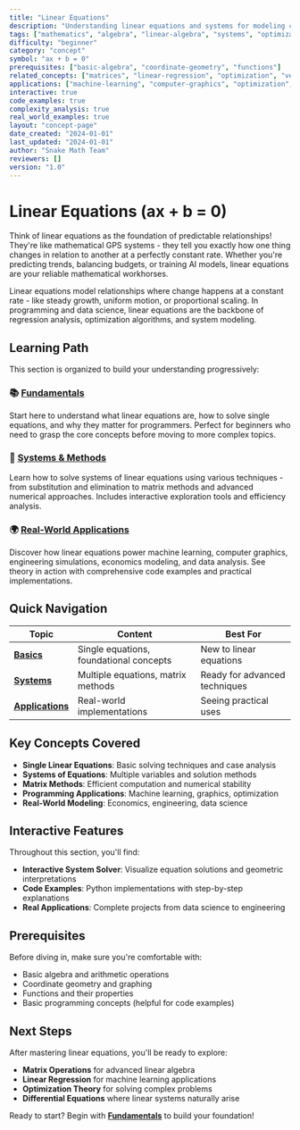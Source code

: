 ```yaml
---
title: "Linear Equations"
description: "Understanding linear equations and systems for modeling constant-rate relationships in programming, data science, and mathematical analysis"
tags: ["mathematics", "algebra", "linear-algebra", "systems", "optimization"]
difficulty: "beginner"
category: "concept"
symbol: "ax + b = 0"
prerequisites: ["basic-algebra", "coordinate-geometry", "functions"]
related_concepts: ["matrices", "linear-regression", "optimization", "vectors"]
applications: ["machine-learning", "computer-graphics", "optimization", "data-analysis"]
interactive: true
code_examples: true
complexity_analysis: true
real_world_examples: true
layout: "concept-page"
date_created: "2024-01-01"
last_updated: "2024-01-01"
author: "Snake Math Team"
reviewers: []
version: "1.0"
---
```


# Linear Equations (ax + b = 0)

Think of linear equations as the foundation of predictable relationships! They're like mathematical GPS systems - they tell you exactly how one thing changes in relation to another at a perfectly constant rate. Whether you're predicting trends, balancing budgets, or training AI models, linear equations are your reliable mathematical workhorses.

Linear equations model relationships where change happens at a constant rate - like steady growth, uniform motion, or proportional scaling. In programming and data science, linear equations are the backbone of regression analysis, optimization algorithms, and system modeling.

## Learning Path

This section is organized to build your understanding progressively:

### 📚 **[Fundamentals](./basics.md)**
Start here to understand what linear equations are, how to solve single equations, and why they matter for programmers. Perfect for beginners who need to grasp the core concepts before moving to more complex topics.

### 🔧 **[Systems & Methods](./systems.md)**
Learn how to solve systems of linear equations using various techniques - from substitution and elimination to matrix methods and advanced numerical approaches. Includes interactive exploration tools and efficiency analysis.

### 🌍 **[Real-World Applications](./applications.md)**
Discover how linear equations power machine learning, computer graphics, engineering simulations, economics modeling, and data analysis. See theory in action with comprehensive code examples and practical implementations.

## Quick Navigation

| Topic | Content | Best For |
|-------|---------|----------|
| **[Basics](./basics.md)** | Single equations, foundational concepts | New to linear equations |
| **[Systems](./systems.md)** | Multiple equations, matrix methods | Ready for advanced techniques |
| **[Applications](./applications.md)** | Real-world implementations | Seeing practical uses |

## Key Concepts Covered

- **Single Linear Equations**: Basic solving techniques and case analysis
- **Systems of Equations**: Multiple variables and solution methods
- **Matrix Methods**: Efficient computation and numerical stability
- **Programming Applications**: Machine learning, graphics, optimization
- **Real-World Modeling**: Economics, engineering, data science

## Interactive Features

Throughout this section, you'll find:
- **Interactive System Solver**: Visualize equation solutions and geometric interpretations
- **Code Examples**: Python implementations with step-by-step explanations
- **Real Applications**: Complete projects from data science to engineering

## Prerequisites

Before diving in, make sure you're comfortable with:
- Basic algebra and arithmetic operations
- Coordinate geometry and graphing
- Functions and their properties
- Basic programming concepts (helpful for code examples)

## Next Steps

After mastering linear equations, you'll be ready to explore:
- **Matrix Operations** for advanced linear algebra
- **Linear Regression** for machine learning applications
- **Optimization Theory** for solving complex problems
- **Differential Equations** where linear systems naturally arise

Ready to start? Begin with **[Fundamentals](./basics.md)** to build your foundation!
